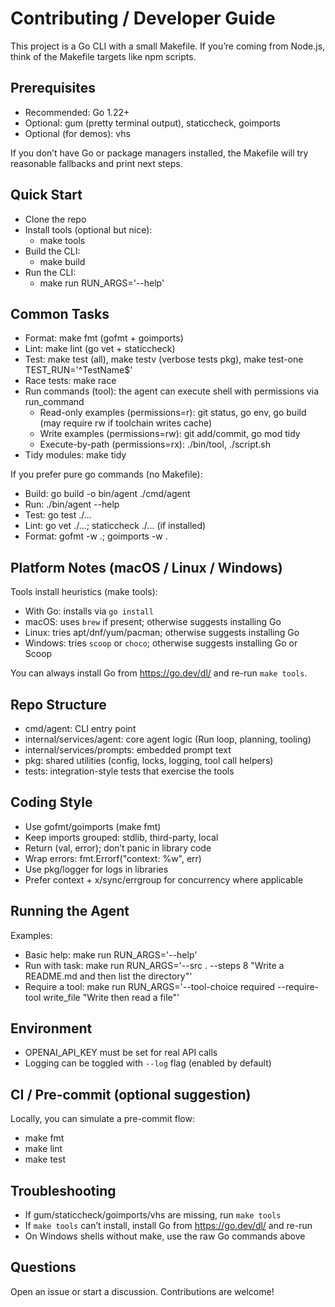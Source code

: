 # Contributing / Developer Guide

This project is a Go CLI with a small Makefile. If you’re coming from Node.js, think of the Makefile targets like npm scripts.

## Prerequisites

- Recommended: Go 1.22+
- Optional: gum (pretty terminal output), staticcheck, goimports
- Optional (for demos): vhs

If you don’t have Go or package managers installed, the Makefile will try reasonable fallbacks and print next steps.

## Quick Start

- Clone the repo
- Install tools (optional but nice):
  - make tools
- Build the CLI:
  - make build
- Run the CLI:
  - make run RUN_ARGS='--help'

## Common Tasks

- Format: make fmt (gofmt + goimports)
- Lint: make lint (go vet + staticcheck)
- Test: make test (all), make testv (verbose tests pkg), make test-one TEST_RUN='^TestName$'
- Race tests: make race
- Run commands (tool): the agent can execute shell with permissions via run_command
  - Read-only examples (permissions=r): git status, go env, go build (may require rw if toolchain writes cache)
  - Write examples (permissions=rw): git add/commit, go mod tidy
  - Execute-by-path (permissions=rx): ./bin/tool, ./script.sh
- Tidy modules: make tidy

If you prefer pure go commands (no Makefile):
- Build: go build -o bin/agent ./cmd/agent
- Run:  ./bin/agent --help
- Test: go test ./...
- Lint: go vet ./...; staticcheck ./... (if installed)
- Format: gofmt -w .; goimports -w .

## Platform Notes (macOS / Linux / Windows)

Tools install heuristics (make tools):
- With Go: installs via `go install`
- macOS: uses `brew` if present; otherwise suggests installing Go
- Linux: tries apt/dnf/yum/pacman; otherwise suggests installing Go
- Windows: tries `scoop` or `choco`; otherwise suggests installing Go or Scoop

You can always install Go from https://go.dev/dl/ and re-run `make tools`.

## Repo Structure

- cmd/agent: CLI entry point
- internal/services/agent: core agent logic (Run loop, planning, tooling)
- internal/services/prompts: embedded prompt text
- pkg: shared utilities (config, locks, logging, tool call helpers)
- tests: integration-style tests that exercise the tools

## Coding Style

- Use gofmt/goimports (make fmt)
- Keep imports grouped: stdlib, third-party, local
- Return (val, error); don’t panic in library code
- Wrap errors: fmt.Errorf("context: %w", err)
- Use pkg/logger for logs in libraries
- Prefer context + x/sync/errgroup for concurrency where applicable

## Running the Agent

Examples:
- Basic help: make run RUN_ARGS='--help'
- Run with task: make run RUN_ARGS='--src . --steps 8 "Write a README.md and then list the directory"'
- Require a tool: make run RUN_ARGS='--tool-choice required --require-tool write_file "Write then read a file"'

## Environment

- OPENAI_API_KEY must be set for real API calls
- Logging can be toggled with `--log` flag (enabled by default)

## CI / Pre-commit (optional suggestion)

Locally, you can simulate a pre-commit flow:
- make fmt
- make lint
- make test

## Troubleshooting

- If gum/staticcheck/goimports/vhs are missing, run `make tools`
- If `make tools` can’t install, install Go from https://go.dev/dl/ and re-run
- On Windows shells without make, use the raw Go commands above

## Questions

Open an issue or start a discussion. Contributions are welcome!